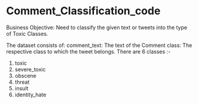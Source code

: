 # Comment_Classification_code

Business Objective:
Need to classify the given text or tweets into the type of Toxic Classes.

The dataset consists of:
comment_text: The text of the Comment
class: The respective class to which the tweet belongs. There are 6 classes :-
1) toxic
2) severe_toxic
3) obscene
4) threat
5) insult
6) identity_hate
